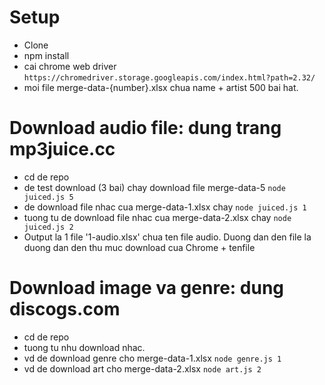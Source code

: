 # Setup
- Clone
- npm install
- cai chrome web driver 
`https://chromedriver.storage.googleapis.com/index.html?path=2.32/`
- moi file merge-data-{number}.xlsx chua name + artist 500 bai hat. 

# Download audio file: dung trang mp3juice.cc
- cd de repo
- de test download (3 bai) chay download file merge-data-5
`node juiced.js 5`
- de download file nhac cua merge-data-1.xlsx chay 
`node juiced.js 1`
- tuong tu de download file nhac cua merge-data-2.xlsx chay 
`node juiced.js 2`
- Output la 1 file '1-audio.xlsx' chua ten file audio. Duong dan den file la duong dan den thu muc download cua Chrome + tenfile

# Download image va genre: dung discogs.com
- cd de repo
- tuong tu nhu download nhac. 
- vd de download genre cho merge-data-1.xlsx
`node genre.js 1`
- vd de download art cho merge-data-2.xlsx
`node art.js 2`
  
